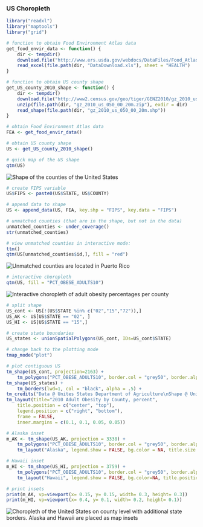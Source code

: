 ### US Choropleth


```r
library("readxl")
library("maptools")
library("grid")

# function to obtain Food Environment Atlas data
get_food_envir_data <- function() {
	dir <- tempdir()
	download.file("http://www.ers.usda.gov/webdocs/DataFiles/Food_Atlas_Data_Access_and_Documentation_Downloads__18030/DataDownload.xls", destfile = file.path(dir, "DataDownload.xls"), mode="wb")
	read_excel(file.path(dir, "DataDownload.xls"), sheet = "HEALTH")
}

# function to obtain US county shape
get_US_county_2010_shape <- function() {
	dir <- tempdir()
	download.file("http://www2.census.gov/geo/tiger/GENZ2010/gz_2010_us_050_00_20m.zip", destfile = file.path(dir, "gz_2010_us_050_00_20m.zip"))
	unzip(file.path(dir, "gz_2010_us_050_00_20m.zip"), exdir = dir)
	read_shape(file.path(dir, "gz_2010_us_050_00_20m.shp"))
}

# obtain Food Environment Atlas data
FEA <- get_food_envir_data()

# obtain US county shape
US <- get_US_county_2010_shape()

# quick map of the US shape
qtm(US)
```

![Shape of the counties of the United States](http://www.von-tijn.nl/tijn/research/tmap/US1.png)


```r
# create FIPS variable
US$FIPS <- paste0(US$STATE, US$COUNTY)

# append data to shape
US <- append_data(US, FEA, key.shp = "FIPS", key.data = "FIPS")

# unmatched counties (that are in the shape, but not in the data)
unmatched_counties <- under_coverage()
str(unmatched_counties)

# view unmatched counties in interactive mode:
ttm()
qtm(US[unmatched_counties$id,], fill = "red")
```

![Unmatched counties are located in Puerto Rico](http://www.von-tijn.nl/tijn/research/tmap/US_PR.jpg)

```r
# interactive choropleth
qtm(US, fill = "PCT_OBESE_ADULTS10")
```

![Interactive choropleth of adult obesity percentages per county](http://www.von-tijn.nl/tijn/research/tmap/US2.jpg)

```r
# split shape 
US_cont <- US[!(US$STATE %in% c("02","15","72")),]  
US_AK <- US[US$STATE == "02", ]
US_HI <- US[US$STATE == "15",]

# create state boundaries
US_states <- unionSpatialPolygons(US_cont, IDs=US_cont$STATE)

# change back to the plotting mode
tmap_mode("plot")

# plot contiguous US
tm_shape(US_cont, projection=2163) +
	tm_polygons("PCT_OBESE_ADULTS10", border.col = "grey50", border.alpha = .5, title = "", showNA = TRUE) +
tm_shape(US_states) +
	tm_borders(lwd=1, col = "black", alpha = .5) +
tm_credits("Data @ Unites States Department of Agriculture\nShape @ Unites States Census Bureau", position = c("right", "bottom")) +
tm_layout(title="2010 Adult Obesity by County, percent", 
	title.position = c("center", "top"), 
	legend.position = c("right", "bottom"), 
	frame = FALSE, 
	inner.margins = c(0.1, 0.1, 0.05, 0.05))

# Alaska inset
m_AK <- tm_shape(US_AK, projection = 3338) +
	tm_polygons("PCT_OBESE_ADULTS10", border.col = "grey50", border.alpha = .5, breaks = seq(10, 50, by = 5)) +
	tm_layout("Alaska", legend.show = FALSE, bg.color = NA, title.size = 0.8, frame = FALSE)

# Hawaii inset
m_HI <- tm_shape(US_HI, projection = 3759) +
	tm_polygons("PCT_OBESE_ADULTS10", border.col = "grey50", border.alpha = .5, breaks=seq(10, 50, by = 5)) +
	tm_layout("Hawaii", legend.show = FALSE, bg.color=NA, title.position = c("LEFT", "BOTTOM"), title.size = 0.8, frame=FALSE)

# print insets
print(m_AK, vp=viewport(x= 0.15, y= 0.15, width= 0.3, height= 0.3))
print(m_HI, vp=viewport(x= 0.4, y= 0.1, width= 0.2, height= 0.1))
```

![Choropleth of the United States on county level with additional state borders. Alaska and Hawaii are placed as map insets](http://www.von-tijn.nl/tijn/research/tmap/USchoro.png)
